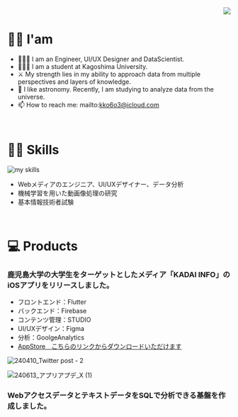 <!-- 1. GitHub usernameを変更 -->
<div align="right">
  <img src="https://komarev.com/ghpvc/?username=username" />
</div>


<!-- 2. プロフィールや連絡先を変更 -->
# 👋🏻 I'am

- 🧑🏻‍💻 I am an Engineer, UI/UX Designer and DataScientist.
- 👨🏻‍🎓 I am a student at Kagoshima University.
- ⚔️ My strength lies in my ability to approach data from multiple perspectives and layers of knowledge.
- 🔭 I like astronomy. Recently, I am studying to analyze data from the universe.
- 📫 How to reach me: mailto:kko6o3@icloud.com
<br>

<!-- 3. 好きな技術スタックに変更 -->
<!-- ライトモート：theme=light, ダークモート：theme=dark -->
<!-- アイコンの選択肢一覧：https://arc.net/l/quote/zizyykfh -->
# ✊🏻 Skills
<img alt="my skills" src="https://skillicons.dev/icons?theme=dark&perline=7&i=python,pytorch,mysql,postgresql,cpp,flutter,java,supabase,firebase,git,github,docker,anaconda,wordpress,linux,ubuntu,figma,notion" />

- Webメディアのエンジニア、UI/UXデザイナー、データ分析
- 機械学習を用いた動画像処理の研究
- 基本情報技術者試験
<br>

# 💻 Products
### 鹿児島大学の大学生をターゲットとしたメディア「KADAI INFO」のiOSアプリをリリースしました。
- フロントエンド：Flutter
- バックエンド：Firebase
- コンテンツ管理：STUDIO
- UI/UXデザイン：Figma
- 分析：GoolgeAnalytics
- [AppStore　こちらのリンクからダウンロードいただけます](https://apps.apple.com/jp/app/kadai-info%E3%85%A4/id6477259715)
 
![240410_Twitter post - 2](https://github.com/kkiyota63/kkiyota63/assets/82688821/1a1730d4-cca6-465d-8beb-2489cf71e732)

![240613_アプリアプデ_X (1)](https://github.com/kkiyota63/kkiyota63/assets/82688821/06a8ba74-2b87-4da3-a90f-fca359b74e1f)

### WebアクセスデータとテキストデータをSQLで分析できる基盤を作成しました。



<!--
This repository is a ✨ _special_ ✨ repository because its `README.md` (this file) appears on your GitHub profile.

Here are some ideas to get you started:

- 🔭 I’m currently working on ...
- 🌱 I’m currently learning ...
- 👯 I’m looking to collaborate on ...
- 🤔 I’m looking for help with ...
- 💬 Ask me about ...
- 📫 How to reach me: ...
- 😄 Pronouns: ...
- ⚡ Fun fact: ...
-->

